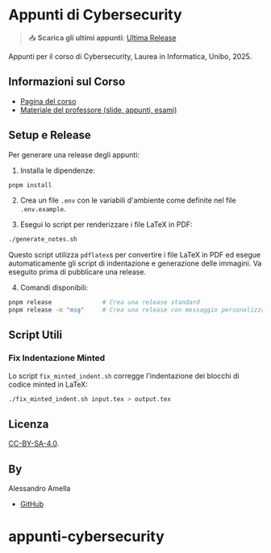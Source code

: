 # Appunti di Cybersecurity

> 📥 **Scarica gli ultimi appunti**: [Ultima Release](https://github.com/alessandroamella/appunti-cybersecurity/releases/latest)

Appunti per il corso di Cybersecurity, Laurea in Informatica, Unibo, 2025.

## Informazioni sul Corso

- [Pagina del corso](https://www.unibo.it/it/studiare/insegnamenti-competenze-trasversali-moocs/insegnamenti/insegnamento/2024/455457)
- [Materiale del professore (slide, appunti, esami)](https://virtuale.unibo.it/course/view.php?id=64497)

## Setup e Release

Per generare una release degli appunti:

1. Installa le dipendenze:

```bash
pnpm install
```

2. Crea un file `.env` con le variabili d'ambiente come definite nel file `.env.example`.

3. Esegui lo script per renderizzare i file LaTeX in PDF:

```bash
./generate_notes.sh
```

Questo script utilizza `pdflatex`s per convertire i file LaTeX in PDF ed esegue automaticamente gli script di indentazione e generazione delle immagini. Va eseguito prima di pubblicare una release.

4. Comandi disponibili:

```bash
pnpm release              # Crea una release standard
pnpm release -m "msg"     # Crea una release con messaggio personalizzato
```

## Script Utili

### Fix Indentazione Minted

Lo script `fix_minted_indent.sh` corregge l'indentazione dei blocchi di codice minted in LaTeX:

```bash
./fix_minted_indent.sh input.tex > output.tex
```

## Licenza

[CC-BY-SA-4.0](LICENSE).

## By

Alessandro Amella

- [GitHub](https://github.com/alessandroamella)

# appunti-cybersecurity
